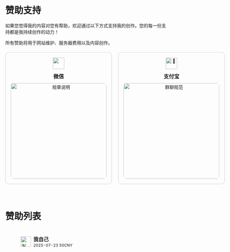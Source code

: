 # 赞助支持
如果您觉得我的内容对您有帮助，欢迎通过以下方式支持我的创作。您的每一份支持都是我持续创作的动力！

所有赞助将用于网站维护、服务器费用以及内容创作。
<div style="display: flex; gap: 20px; margin-top: 20px;">

  <div style="flex: 1; border: 1px solid #ccc; border-radius: 10px; padding: 16px; text-align: center;">
    <img src="https://img.sakura.ink/file/AgACAgUAAyEGAASIHQfFAAMbaIDzpAPuYmNBkhQ18V57WdvyDXwAAi_NMRt2UwABVM2BcGAB39BuAQADAgADeAADNgQ.png" alt="" width="36" height="36">
    <h3 style="margin: 10px 0;">微信</h3>
    <img src="https://img.sakura.ink/file/AgACAgUAAyEGAASIHQfFAAMYaIDyLPGbRJR7dPMD63jXXIs31IQAAinNMRt2UwABVD6Ge7nlM7qsAQADAgADeAADNgQ.png" alt="规章说明" width="300" height="300" style="width: 100%; border-radius: 8px;">
  </div>

  <div style="flex: 1; border: 1px solid #ccc; border-radius: 10px; padding: 16px; text-align: center;">
    <img src="https://img.sakura.ink/file/AgACAgUAAyEGAASIHQfFAAMaaIDzlK_rdaJ83DsobArdY4jWsQ0AAi7NMRt2UwABVBeeK5QoToL-AQADAgADeAADNgQ.png" alt="📣" width="36" height="36">
    <h3 style="margin: 10px 0;">支付宝</h3>
    <img src="https://img.sakura.ink/file/AgACAgUAAyEGAASIHQfFAAMZaIDyWX8x69BKPl8j9BHkNRgEo6MAAirNMRt2UwABVMCsI6TN6cQOAQADAgADeAADNgQ.png" alt="群聊规范" width="300" height="300" style="width: 100%; border-radius: 8px;">
  </div>

</div>
<div style="height: 40px;"></div>

# 赞助列表
<style>
.friend-card {
  display: flex;
  align-items: center;
  width: 100%;
  min-height: 48px;
  text-decoration: none !important;
  color: inherit;
  outline: none !important;
  border: none !important;
  box-sizing: border-box;
  transition: background 0.2s;
  padding-left: 20px; /* 卡片整体左侧留白 */
}
.friend-card:focus,
.friend-card:hover {
  outline: none !important;
  border: none !important;
  text-decoration: none !important;
  background: #f5f5f5;
}
.friend-card img {
  margin-left: 20px;           /* 保证头像紧贴卡片左侧 */
  margin-right: 8px;        /* 头像与文字间距 */
}
</style>

<table style="border-collapse:separate; border-spacing:0 10px;">
  <tr>
    <td style="padding:8px 8px; width:320px;">
      <a href="https://blog.sakura.ink/" target="_blank" class="friend-card">
        <img src="https://avatars.githubusercontent.com/u/91101909?v=4" width="32" height="32" alt="友人A头像"/>
        <div>
          <b>我自己</b><br/>
          <span style="font-size:12px;">2025-07-23   50CNY</span>
        </div>
      </a>
    </td>
    <!-- <td style="padding:8px 8px; width:320px;">
      <a href="https://github.com/user2" target="_blank" class="friend-card">
        <img src="https://avatars.githubusercontent.com/u/2?v=4" width="32" height="32" alt="友人B头像"/>
        <div>
          <b>友人B</b><br/>
          <span style="font-size:12px;">前端开发爱好者，喜欢新技术。</span>
        </div>
      </a>
    </td>
  </tr>
  <tr>
    <td style="padding:8px 8px; width:320px;">
      <a href="https://github.com/user3" target="_blank" class="friend-card">
        <img src="https://avatars.githubusercontent.com/u/3?v=4" width="32" height="32" alt="友人C头像"/>
        <div>
          <b>友人C</b><br/>
          <span style="font-size:12px;">记录生活与技术的个人博客。</span>
        </div>
      </a>
    </td>
    <td style="padding:8px 8px; width:320px;">
      <a href="https://github.com/user4" target="_blank" class="friend-card">
        <img src="https://avatars.githubusercontent.com/u/4?v=4" width="32" height="32" alt="友人D头像"/>
        <div>
          <b>友人D</b><br/>
          <span style="font-size:12px;">热衷于开源项目的开发者。</span>
        </div>
      </a>
    </td> -->
  </tr>
</table>